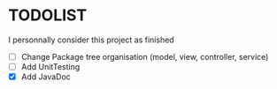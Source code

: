 <h1>TODOLIST</h1>

I personnally consider this project as finished

- [ ] Change Package tree organisation (model, view, controller, service)
- [ ] Add UnitTesting
- [X] Add JavaDoc
